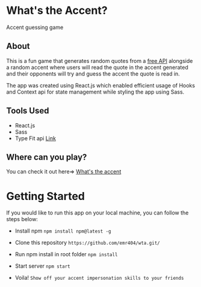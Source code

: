 # What's the Accent?
Accent guessing game
## About
This is a fun game that generates random quotes from a [free API](https://type.fit/api/quotes) alongside a random accent where users will read the quote in the accent generated and their opponents will try and guess the accent the quote is read in.

The app was created using React.js which enabled efficient usage of Hooks and Context api for state management while styling the app using Sass.

## Tools Used
- React.js
- Sass
- Type Fit api [Link](https://type.fit/api/quotes)

## Where can you play?

You can check it out here=> [What's the accent](https://wta.netlify.app)

# Getting Started

If you would like to run this app on your local machine, you can follow the steps below:

+ Install npm
  `npm install npm@latest -g `

+ Clone this repository
    `https://github.com/emr404/wta.git/`

+ Run npm install in root folder
    `npm install`

+ Start server
  `npm start`

+ Voila!
 `Show off your accent impersonation skills to your friends `


